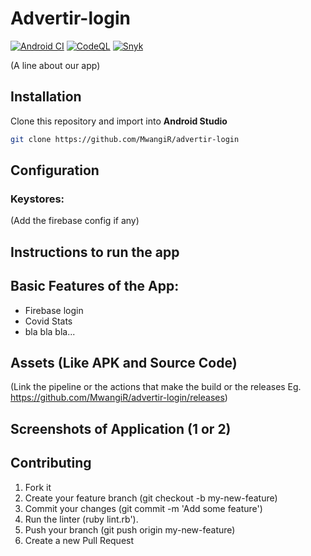 # Advertir-login

[![Android CI](https://github.com/MwangiR/advertir-login/actions/workflows/main.yml/badge.svg)](https://github.com/MwangiR/advertir-login/actions/workflows/main.yml) [![CodeQL](https://github.com/MwangiR/advertir-login/actions/workflows/codeql-analysis.yml/badge.svg)](https://github.com/MwangiR/advertir-login/actions/workflows/codeql-analysis.yml) [![Snyk](https://github.com/yogeshvar/advertir-login/actions/workflows/snyk.yml/badge.svg)](https://github.com/yogeshvar/advertir-login/actions/workflows/snyk.yml)

(A line about our app)

## Installation
Clone this repository and import into **Android Studio**
```bash
git clone https://github.com/MwangiR/advertir-login
```

## Configuration
### Keystores:
(Add the firebase config if any)

## Instructions to run the app

## Basic Features of the App:
- Firebase login 
- Covid Stats 
- bla bla bla...

## Assets (Like APK and Source Code)
(Link the pipeline or the actions that make the build or the releases Eg. https://github.com/MwangiR/advertir-login/releases)


## Screenshots of Application (1 or 2)


## Contributing

1. Fork it
2. Create your feature branch (git checkout -b my-new-feature)
3. Commit your changes (git commit -m 'Add some feature')
4. Run the linter (ruby lint.rb').
5. Push your branch (git push origin my-new-feature)
6. Create a new Pull Request


